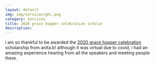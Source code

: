 ```yaml
---
layout: default
img: img/services/ghc.png
category: Services
title: 2020 grace hopper celebration scholar
description:
---
```

i am so thankful to be awarded the [2020 grace hopper celebration](https://ghc.anitab.org/) scholarship from anita.b! although it was virtual due to covid, i had an amazing
experience hearing from all the speakers and meeting people there.
